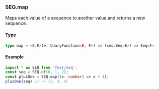 ### SEQ.map
Maps each value of a sequence to another value and returns a new sequence.

#### Type
```ts
type map = <E,F>(e: UnaryFunction<E, F>) => (seq:Seq<E>) => Seq<F>
```

#### Example
```ts
import * as SEQ from 'fnxt/seq';
const seq = SEQ.of(0, 1, 2);
const plusOne = SEQ.map((x: number) => x + 1);
plusOne(seq) // -> {2, 3, 4}
```
